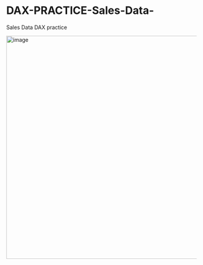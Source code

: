 # DAX-PRACTICE-Sales-Data-
Sales Data DAX practice

<img width="590" alt="image" src="https://github.com/neetitechhub/DAX-PRACTICE-Sales-Data-/assets/165349218/945fb6de-1648-4f53-a7a6-2b2fa01346f6">

